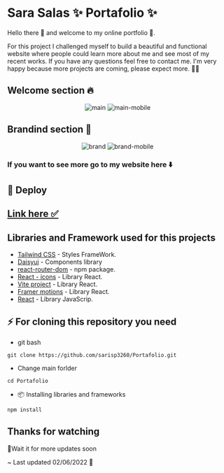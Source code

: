 # Sara Salas ✨ Portafolio ✨

Hello there 👋 and welcome to my online portfolio 🙈.

For this project I challenged myself to build a beautiful and functional website where people could learn more about me and see most of my recent works. If you have any questions feel free to contact me. I'm very happy because more projects are coming, please expect more. 🧑‍💻<h2>Welcome section 🔥</h2>
<p align="center">
<img src="https://dsm01pap007files.storage.live.com/y4mSzweMwNkYut-rKlhKphgzMsWwa7k1ffmPLy40La7AI-nEjt2MwqstBYkKF7NkujOuIQumpUhO5ZzysLIYuHyeSKwzMDe9KywIDhz9L0KJFf8-NtktIWvQamN-h1FsktQnC9XJSEViCyHrzCXmrbSB49sJkVCC-IYK0VY3tP0tVqE0Vbc4exV9x_TD_6eTN-o?width=600&height=887&cropmode=none" alt="main"/>   <img src="https://dsm01pap007files.storage.live.com/y4mXmwKLKi90T7iiIjNgS45tfPCdxGzxZesHNKNA90CBZExJ3Rpd55z1Oew_Vfi4W_ZjdAu-6gvgV1ODpgm1aGEEg2BW88yyBP-UG3GGbStxWJLGZVHuTUzf-h3ngz_Dx_AXdDncPX0Y3ccJGj5By8NenmBEk2KTZ1hIxe0KhdSzZOKryMrpmyK7muhZMu72d-l?width=150&height=735&cropmode=none" alt="main-mobile"/>
</p>
<h2>Brandind section 🎨</h2>
<p align="center">
<img src="https://dsm01pap007files.storage.live.com/y4m_LuVCjV5oyVH0bNC1RuuWw46dldu9_L6YU0uMDfnFj_lw08a9cQSNRBPBfGKSZcqGeRB0_hFTUIQegs-xpMpNDjOrK_s1Vt9skcujSGYr78j-P6VwZqfXnBjh1dEevMdtTcn8fP-rmRwREcpDrtInywWsdBI9hGtjtO2DrSCK4XfLqV_rA1VLYZrUjv_rJZz?width=600&height=887&cropmode=none" alt="brand"/>  <img src="https://dsm01pap007files.storage.live.com/y4m49xamYc0jYgqPaibJQL9JytqYirjqH2lOaDj-_Ddi_c0nW11wYXwBKvmLdl4x5rPl_5dXuafJhta4g4hrNK2Fa1YBayTmBR1qWIkSsJTXTcniEaTR9FwlHpmYCLCwv5YHjkHbOOY8VGdGRxZCfqfFvNs4kJ1B1ZH7Sd-zcqc6jmehgG_RgcqSx56ioBMphqf?width=150&height=735&cropmode=none" alt="brand-mobile"/>
</p>

<h3>If you want to see more go to my website here ⬇️</h3>

##  🚀 Deploy

<h2> <a href="https://portafolio-sarisp3260.vercel.app/"> Link here ✅ </a> </h2>


## Libraries and Framework used for this projects

* [Tailwind CSS](https://tailwindcss.com/) - Styles FrameWork. 
* [Daisyui](https://daisyui.com/) - Components library
* [react-router-dom](https://v5.reactrouter.com/web/guides/quick-start) -  npm package. 
* [React - icons](https://react-icons.github.io/react-icons/) - Library React. 
* [Vite project](https://vitejs.dev/) - Library React. 
* [Framer motions](https://www.framer.com/motion/) - Library React.
* [React](https://reactjs.org/) - Library JavaScrip.

## ⚡️ For cloning this repository you need
- git bash
```git
git clone https://github.com/sarisp3260/Portafolio.git
```
- Change main forlder
```git
cd Portafolio
```
- 📦️ Installing libraries and frameworks
```js
npm install
```

## Thanks for watching
👷Wait it for more updates soon

~ Last updated 02/06/2022 🔨
